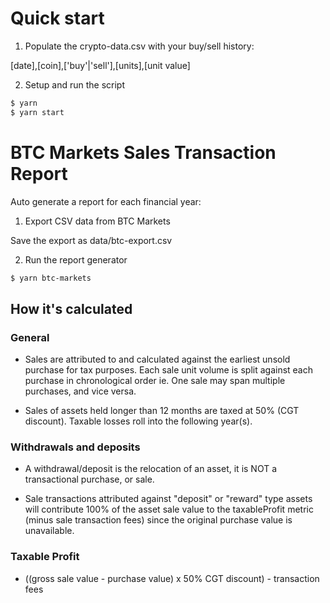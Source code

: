 # Quick start

1. Populate the crypto-data.csv with your buy/sell history:

[date],[coin],['buy'|'sell'],[units],[unit value]

2. Setup and run the script

```bash
$ yarn
$ yarn start
```

# BTC Markets Sales Transaction Report

Auto generate a report for each financial year:

1. Export CSV data from BTC Markets

Save the export as data/btc-export.csv

2. Run the report generator

```bash
$ yarn btc-markets
```

## How it's calculated

### General

- Sales are attributed to and calculated against the earliest unsold purchase
  for tax purposes. Each sale unit volume is split against each purchase in chronological order
  ie. One sale may span multiple purchases, and vice versa.

- Sales of assets held longer than
  12 months are taxed at 50% (CGT discount). Taxable losses
  roll into the following year(s).

### Withdrawals and deposits

- A withdrawal/deposit is the relocation of an asset, it is NOT a transactional purchase, or sale.

- Sale transactions attributed against "deposit" or "reward" type assets will contribute
  100% of the asset sale value to the taxableProfit metric
  (minus sale transaction fees) since the original
  purchase value is unavailable.

### Taxable Profit

- ((gross sale value - purchase value) x 50% CGT discount) - transaction fees
